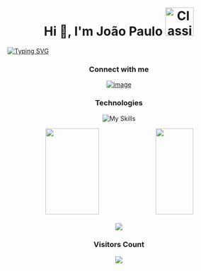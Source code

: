 <h1 align="center">Hi 👋, I'm João Paulo <img src="https://cdn3.emoji.gg/emojis/1271-classictv.gif" width="64px" height="64px" alt="ClassicTV"></h1>

[![Typing SVG](https://readme-typing-svg.herokuapp.com/?color=FFF&size=35&center=true&vCenter=true&width=1000&lines=<+Python+Developer+🐍+/+>;<+18+years+old+👱‍♂️+/+>;<+From+Brazil+🇧🇷+/+>;<+Student+at+UFABC+📚+/+>;<+Technology+enthusiast+💻+/+>;<+Welcome+to+my+profile!+:%29+/+>)](https://git.io/typing-svg)

<div align="center">

### Connect with me

[![image](https://img.shields.io/badge/LinkedIn-0077B5?style=for-the-badge&logo=linkedin&logoColor=white)](https://www.linkedin.com/in/joao-paulo-nobrega/)
  
</div>

<div align="center">
  
### Technologies
  
![My Skills](https://skillicons.dev/icons?i=python,django,flask,scikitlearn,selenium,js,nodejs,html,css,postgresql,git,github,aws,postman)

</div>

<div align="center">    
    <img width="49%" height="195px" src="https://github-readme-stats.vercel.app/api?username=joaopaulo02&show_icons=true&count_private=true&hide_border=true&title_color=000092&icon_color=000082&text_color=c9d1d9&bg_color=0d1117"/> 
    <img width="41%" height="195px" src="https://github-readme-stats.vercel.app/api/top-langs/?username=joaopaulo02&layout=compact&hide_border=true&title_color=000092&text_color=c9d1d9&bg_color=0d1117" />
</div>

<br>

<div align="center">
  
  <img src="https://github-profile-trophy.vercel.app/?username=joaopaulo02&theme=dracula&row=2&no-bg=true&column=3&margin-w=15&margin-h=15"/>
  
</div>

<div align="center">
  
### Visitors Count

<p align="center"><img align="center" src="https://profile-counter.glitch.me/{joaopaulo02}/count.svg"/></p> 

</div>
